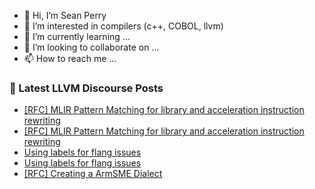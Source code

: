 - 👋 Hi, I’m Sean Perry
- 👀 I’m interested in compilers (c++, COBOL, llvm)
- 🌱 I’m currently learning ...
- 💞️ I’m looking to collaborate on ...
- 📫 How to reach me ...

<!---
s66perry/s66perry is a ✨ special ✨ repository because its `README.md` (this file) appears on your GitHub profile.
You can click the Preview link to take a look at your changes.
--->
### 📕 Latest LLVM Discourse Posts

<!-- DISCOURSE-LLVM:START -->
- [[RFC] MLIR Pattern Matching for library and acceleration instruction rewriting](https://discourse.llvm.org/t/rfc-mlir-pattern-matching-for-library-and-acceleration-instruction-rewriting/71172#post_2)
- [[RFC] MLIR Pattern Matching for library and acceleration instruction rewriting](https://discourse.llvm.org/t/rfc-mlir-pattern-matching-for-library-and-acceleration-instruction-rewriting/71172#post_1)
- [Using labels for flang issues](https://discourse.llvm.org/t/using-labels-for-flang-issues/71169#post_5)
- [Using labels for flang issues](https://discourse.llvm.org/t/using-labels-for-flang-issues/71169#post_4)
- [[RFC] Creating a ArmSME Dialect](https://discourse.llvm.org/t/rfc-creating-a-armsme-dialect/67208?page=4#post_78)
<!-- DISCOURSE-LLVM:END -->
